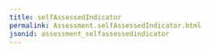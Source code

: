 ```yaml
---
title: selfAssessedIndicator
permalink: Assessment.selfAssessedIndicator.html
jsonid: assessment_selfassessedindicator
---
```

